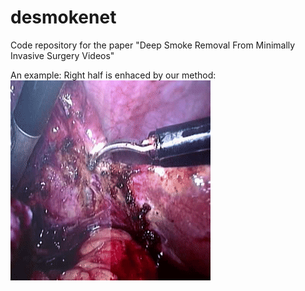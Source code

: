 # desmokenet
Code repository for the paper "Deep Smoke Removal From Minimally Invasive Surgery Videos"

An example: Right half is enhaced by our method:
![alt text](/videos/example1.gif "")

